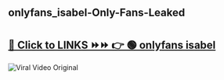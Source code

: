 
 ## onlyfans_isabel-Only-Fans-Leaked

# <h2><a href="https://clipsfans.com/onlyfans_isabel&ref=git">🔗 Click to LINKS ⏩⏩ 👉 🟢 onlyfans isabel </a></h2>

<a href="https://clipsfans.com/onlyfans_isabel&ref=git" rel="nofollow" data-target="animated-image.originalLink"><img src="https://i.ibb.co.com/xMMVF88/686577567.gif" alt="Viral Video Original" style="max-width: 100%; display: inline-block;" data-target="animated-image.originalImage"></a>
